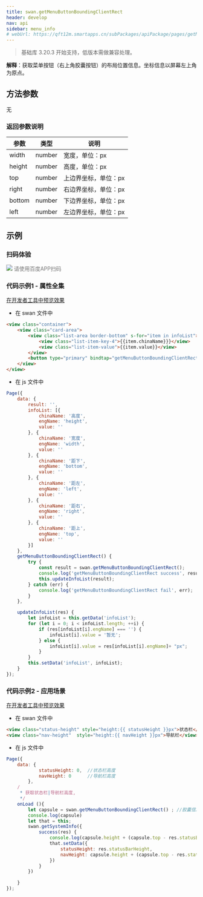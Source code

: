 ```yaml
---
title: swan.getMenuButtonBoundingClientRect
header: develop
nav: api
sidebar: menu_info
# webUrl: https://qft12m.smartapps.cn/subPackages/apiPackage/pages/getMenuButtonBoundingClientRect/getMenuButtonBoundingClientRect
---
```



> 基础库 3.20.3 开始支持，低版本需做兼容处理。

**解释**：获取菜单按钮（右上角胶囊按钮）的布局位置信息。坐标信息以屏幕左上角为原点。

 
## 方法参数 

无

### 返回参数说明 

|参数	|类型	|说明|
|---|---|---|
|width|	number|	宽度，单位：px|
|height|	number|	高度，单位：px|
|top|	number|	上边界坐标，单位：px|
|right	|number|	右边界坐标，单位：px|
|bottom|	number|	下边界坐标，单位：px|
|left	|number|	左边界坐标，单位：px|
## 示例

 
### 扫码体验

<div class='scan-code-container'>
    <img src="https://b.bdstatic.com/miniapp/assets/images/doc_demo/pages_getMenuButtonBoundingClientRect.png" class="demo-qrcode-image" />
    <font color=#777 12px>请使用百度APP扫码</font>
</div>

 

###  代码示例1 - 属性全集 

<a href="swanide://fragment/b7950613332a792d444e4e4842d063291569477029937" title="在开发者工具中预览效果" target="_self">在开发者工具中预览效果</a>

* 在 swan 文件中

```html
<view class="container">
    <view class="card-area">  
        <view class="list-area border-bottom" s-for="item in infoList">
            <view class="list-item-key-4">{{item.chinaName}}}</view>
            <view class="list-item-value">{{item.value}}</view>
        </view>        
        <button type="primary" bindtap="getMenuButtonBoundingClientRect">点击获取胶囊布局信息</button>
    </view>
</view>
```

* 在 js 文件中

```js
Page({
    data: {
        result: '',
        infoList: [{
            chinaName: '高度',
            engName: 'height', 
            value: ''
        }, {
            chinaName: '宽度',
            engName: 'width', 
            value: ''
        }, {
            chinaName: '距下',
            engName: 'bottom', 
            value: ''
        }, {
            chinaName: '距左',
            engName: 'left', 
            value: ''
        }, {
            chinaName: '距右',
            engName: 'right', 
            value: ''
        }, {
            chinaName: '距上',
            engName: 'top', 
            value: ''
        }]
    },
    getMenuButtonBoundingClientRect() {
        try {
            const result = swan.getMenuButtonBoundingClientRect();
            console.log('getMenuButtonBoundingClientRect success', result);
            this.updateInfoList(result);
        } catch (err) {
            console.log('getMenuButtonBoundingClientRect fail', err);
        }
    },

    updateInfoList(res) {
        let infoList = this.getData('infoList');
        for (let i = 0; i < infoList.length; ++i) {
            if (res[infoList[i].engName] === '') {
                infoList[i].value = '暂无';
            } else {
                infoList[i].value = res[infoList[i].engName]+ "px";
            }
        }
        this.setData('infoList', infoList);
    }
});
```

###  代码示例2 - 应用场景 

<a href="swanide://fragment/50a8932d2b9cd6ee093c3b6895f5f3d81576573561180" title="在开发者工具中预览效果" target="_self">在开发者工具中预览效果</a>

* 在 swan 文件中

```html
<view class="status-height" style="height:{{ statusHeight }}px">状态栏</view>
<view class="nav-height"  style="height:{{ navHeight }}px">导航栏</view>
```

* 在 js 文件中

```js
Page({
    data: {
            statusHeight: 0,  //状态栏高度
            navHeight: 0      //导航栏高度
        },
    / 
     * 获取状态栏|导航栏高度,
     */
    onLoad (){
        let capsule = swan.getMenuButtonBoundingClientRect() ; //胶囊信息
        console.log(capsule)
        let that = this;
        swan.getSystemInfo({
            success(res) {
                console.log(capsule.height + (capsule.top - res.statusBarHeight) * 2)
                that.setData({
                    statusHeight: res.statusBarHeight,
                    navHeight: capsule.height + (capsule.top - res.statusBarHeight) * 2 // 与res.navigationBarHeight相同
                })
            }
        })
      
    }
});

```
